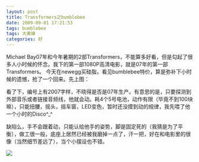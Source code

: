 ```yaml
---
layout: post
title: Transformers之bumblebee
date: 2009-09-01 17:21:53
tags: bumblebee
tags: 大黄蜂
categories: 好
---
```

Michael Bay07年和今年暑期的2部Transformers，不能算多好看，但是勾起了很多人小时候的怀念。我下的第一部1080P高清电影，就是07年的第一部Transformers。 今天在newegg买硅脂，看见bumblebee特价，算是弥补下小时候的遗憾，抢了一个回来。先上图：

看了下，编号上有2007字样，不晓得是否是07年生产。有意思的是，只要探测到外部音乐或者链接音频线，他就会动。耗4个5号电池，动作有限（毕竟不到100块嘛），只能扭腰，摇头，摇车窗，LED变色，暂时还没摸到动的规律，我先喂了他一个小时的Disco^_^

缺陷么，手不会跟着动，只能认给他手的姿势，脚是固定死的（我猜是为了平衡），做工很一般，底座上居然已经被我磨掉一点了，汗一把，好在和电影里的很像（当然细节差远了），当个小摆设也不错。

<img src="http://farm3.staticflickr.com/2843/9269175858_bffb18b65a_o.jpg" >
